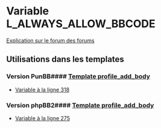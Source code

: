 # Variable L_ALWAYS_ALLOW_BBCODE
[Explication sur le forum des forums](http://forum.forumactif.com/t294113-listing-des-variables#L_ALWAYS_ALLOW_BBCODE)
## Utilisations dans les templates
### Version PunBB#### [Template profile_add_body](punbb/profile_add_body.md)
* [Variable à la ligne 318](../punbb/profile_add_body.tpl#L318)
### Version phpBB2#### [Template profile_add_body](subsilver/profile_add_body.md)
* [Variable à la ligne 275](../subsilver/profile_add_body.tpl#L275)